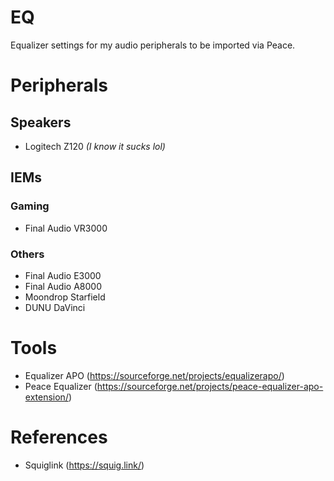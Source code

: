 # EQ
Equalizer settings for my audio peripherals to be imported via Peace.

# Peripherals
## Speakers
- Logitech Z120 _(I know it sucks lol)_

## IEMs
### Gaming
- Final Audio VR3000

### Others
- Final Audio E3000
- Final Audio A8000
- Moondrop Starfield
- DUNU DaVinci

# Tools
- Equalizer APO (https://sourceforge.net/projects/equalizerapo/)
- Peace Equalizer (https://sourceforge.net/projects/peace-equalizer-apo-extension/)

# References
- Squiglink (https://squig.link/)
